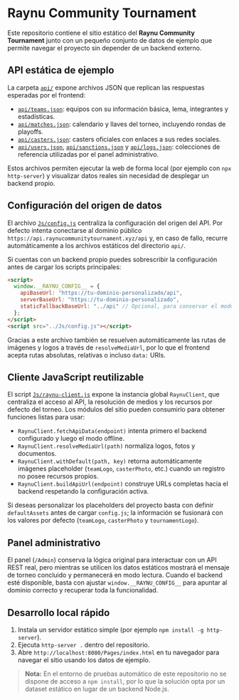 # Raynu Community Tournament

Este repositorio contiene el sitio estático del **Raynu Community Tournament** junto con un pequeño conjunto de datos de ejemplo que permite navegar el proyecto sin depender de un backend externo.

## API estática de ejemplo

La carpeta [`api/`](api) expone archivos JSON que replican las respuestas esperadas por el frontend:

- [`api/teams.json`](api/teams.json): equipos con su información básica, lema, integrantes y estadísticas.
- [`api/matches.json`](api/matches.json): calendario y llaves del torneo, incluyendo rondas de playoffs.
- [`api/casters.json`](api/casters.json): casters oficiales con enlaces a sus redes sociales.
- [`api/users.json`](api/users.json), [`api/sanctions.json`](api/sanctions.json) y [`api/logs.json`](api/logs.json): colecciones de referencia utilizadas por el panel administrativo.

Estos archivos permiten ejecutar la web de forma local (por ejemplo con `npx http-server`) y visualizar datos reales sin necesidad de desplegar un backend propio.

## Configuración del origen de datos

El archivo [`Js/config.js`](Js/config.js) centraliza la configuración del origen del API. Por defecto intenta conectarse al dominio público `https://api.raynucommunitytournament.xyz/api` y, en caso de fallo, recurre automáticamente a los archivos estáticos del directorio `api/`.

Si cuentas con un backend propio puedes sobrescribir la configuración antes de cargar los scripts principales:

```html
<script>
  window.__RAYNU_CONFIG__ = {
    apiBaseUrl: "https://tu-dominio-personalizado/api",
    serverBaseUrl: "https://tu-dominio-personalizado",
    staticFallbackBaseUrl: "../api" // Opcional, para conservar el modo offline
  };
</script>
<script src="../Js/config.js"></script>
```

Gracias a este archivo también se resuelven automáticamente las rutas de imágenes y logos a través de `resolveMediaUrl`, por lo que el frontend acepta rutas absolutas, relativas o incluso `data:` URIs.

## Cliente JavaScript reutilizable

El script [`Js/raynu-client.js`](Js/raynu-client.js) expone la instancia global
`RaynuClient`, que centraliza el acceso al API, la resolución de medios y los
recursos por defecto del torneo. Los módulos del sitio pueden consumirlo para
obtener funciones listas para usar:

- `RaynuClient.fetchApiData(endpoint)` intenta primero el backend configurado y
  luego el modo offline.
- `RaynuClient.resolveMediaUrl(path)` normaliza logos, fotos y documentos.
- `RaynuClient.withDefault(path, key)` retorna automáticamente imágenes
  placeholder (`teamLogo`, `casterPhoto`, etc.) cuando un registro no posee
  recursos propios.
- `RaynuClient.buildApiUrl(endpoint)` construye URLs completas hacia el backend
  respetando la configuración activa.

Si deseas personalizar los placeholders del proyecto basta con definir
`defaultAssets` antes de cargar `config.js`; la información se fusionará con los
valores por defecto (`teamLogo`, `casterPhoto` y `tournamentLogo`).

## Panel administrativo

El panel (`/Admin`) conserva la lógica original para interactuar con un API REST real, pero mientras se utilicen los datos estáticos mostrará el mensaje de torneo concluido y permanecerá en modo lectura. Cuando el backend esté disponible, basta con ajustar `window.__RAYNU_CONFIG__` para apuntar al dominio correcto y recuperar toda la funcionalidad.

## Desarrollo local rápido

1. Instala un servidor estático simple (por ejemplo `npm install -g http-server`).
2. Ejecuta `http-server .` dentro del repositorio.
3. Abre `http://localhost:8080/Pages/index.html` en tu navegador para navegar el sitio usando los datos de ejemplo.

> **Nota:** En el entorno de pruebas automático de este repositorio no se dispone de acceso a `npm install`, por lo que la solución opta por un dataset estático en lugar de un backend Node.js.
